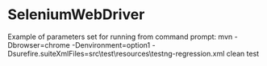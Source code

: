 # SeleniumWebDriver

Example of parameters set for running from command prompt:
mvn -Dbrowser=chrome -Denvironment=option1 -Dsurefire.suiteXmlFiles=src\test\resources\testng-regression.xml clean test